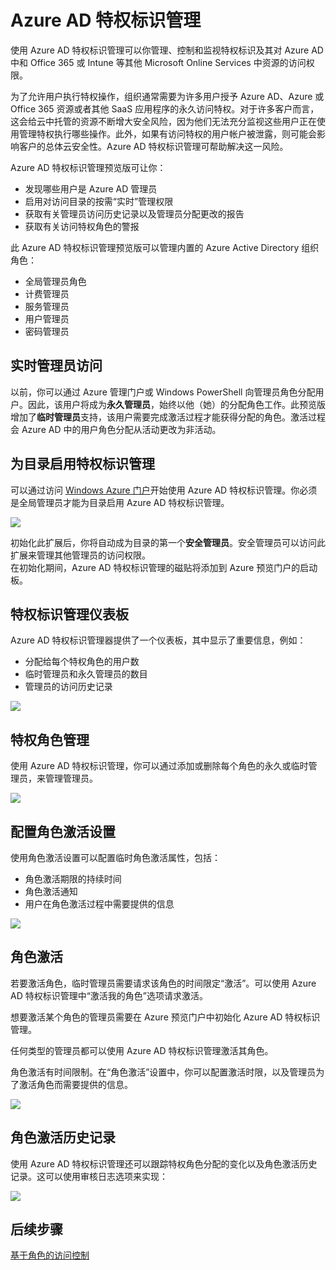 <properties 
	pageTitle="Azure AD 特权标识管理" 
	description="本主题介绍什么是 Azure AD 特权标识管理，以及如何对它进行配置。" 
	services="active-directory" 
	documentationCenter="" 
	authors="Justinha" 
	manager="TerryLan" 
	editor="LisaToft"/>

<tags 
	ms.service="active-directory"  
	ms.date="05/04/2015" 
	wacn.date="06/16/2015"/>

# Azure AD 特权标识管理

使用 Azure AD 特权标识管理可以你管理、控制和监视特权标识及其对 Azure AD 中和 Office 365 或 Intune 等其他 Microsoft Online Services 中资源的访问权限。

为了允许用户执行特权操作，组织通常需要为许多用户授予 Azure AD、Azure 或 Office 365 资源或者其他 SaaS 应用程序的永久访问特权。对于许多客户而言，这会给云中托管的资源不断增大安全风险，因为他们无法充分监视这些用户正在使用管理特权执行哪些操作。此外，如果有访问特权的用户帐户被泄露，则可能会影响客户的总体云安全性。Azure AD 特权标识管理可帮助解决这一风险。

Azure AD 特权标识管理预览版可让你：

- 发现哪些用户是 Azure AD 管理员
- 启用对访问目录的按需“实时”管理权限
- 获取有关管理员访问历史记录以及管理员分配更改的报告 
- 获取有关访问特权角色的警报 

此 Azure AD 特权标识管理预览版可以管理内置的 Azure Active Directory 组织角色：

- 全局管理员角色 
- 计费管理员 
- 服务管理员  
- 用户管理员 
- 密码管理员 

## 实时管理员访问 

以前，你可以通过 Azure 管理门户或 Windows PowerShell 向管理员角色分配用户。因此，该用户将成为**永久管理员**，始终以他（她）的分配角色工作。此预览版增加了**临时管理员**支持，该用户需要完成激活过程才能获得分配的角色。激活过程会 Azure AD 中的用户角色分配从活动更改为非活动。

## 为目录启用特权标识管理

可以通过访问 [Windows Azure 门户](https://manage.windowsazure.cn/)开始使用 Azure AD 特权标识管理。你必须是全局管理员才能为目录启用 Azure AD 特权标识管理。

![][1]

初始化此扩展后，你将自动成为目录的第一个**安全管理员**。安全管理员可以访问此扩展来管理其他管理员的访问权限。  
在初始化期间，Azure AD 特权标识管理的磁贴将添加到 Azure 预览门户的启动板。

## 特权标识管理仪表板 

Azure AD 特权标识管理器提供了一个仪表板，其中显示了重要信息，例如：

- 分配给每个特权角色的用户数  
- 临时管理员和永久管理员的数目 
- 管理员的访问历史记录 

![][2]

## 特权角色管理 

使用 Azure AD 特权标识管理，你可以通过添加或删除每个角色的永久或临时管理员，来管理管理员。

![][3]

## 配置角色激活设置 

使用角色激活设置可以配置临时角色激活属性，包括：

- 角色激活期限的持续时间
- 角色激活通知 
- 用户在角色激活过程中需要提供的信息  

![][4]

## 角色激活  

若要激活角色，临时管理员需要请求该角色的时间限定“激活”。可以使用 Azure AD 特权标识管理中“激活我的角色”选项请求激活。

想要激活某个角色的管理员需要在 Azure 预览门户中初始化 Azure AD 特权标识管理。

任何类型的管理员都可以使用 Azure AD 特权标识管理激活其角色。
 
角色激活有时间限制。在“角色激活”设置中，你可以配置激活时限，以及管理员为了激活角色而需要提供的信息。

![][5]

## 角色激活历史记录

使用 Azure AD 特权标识管理还可以跟踪特权角色分配的变化以及角色激活历史记录。这可以使用审核日志选项来实现：

![][6]

## 后续步骤

[基于角色的访问控制](/documentation/articles/role-based-access-control-configure)

<!--Image references-->


[1]: ./media/active-directory-privileged-identity-management-configure/Search_PIM.png
[2]: ./media/active-directory-privileged-identity-management-configure/PIM_Dash.png
[3]: ./media/active-directory-privileged-identity-management-configure/PIM_AddRemove.png
[4]: ./media/active-directory-privileged-identity-management-configure/PIM_RoleActivationSettings.png
[5]: ./media/active-directory-privileged-identity-management-configure/PIM_RequestActivation.png
[6]: ./media/active-directory-privileged-identity-management-configure/PIM_ActivationHistory.png

<!---HONumber=60-->